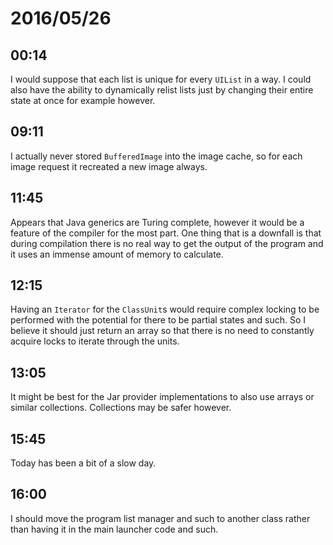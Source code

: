 # 2016/05/26

## 00:14

I would suppose that each list is unique for every `UIList` in a way. I could
also have the ability to dynamically relist lists just by changing their
entire state at once for example however.

## 09:11

I actually never stored `BufferedImage` into the image cache, so for each image
request it recreated a new image always.

## 11:45

Appears that Java generics are Turing complete, however it would be a feature
of the compiler for the most part. One thing that is a downfall is that during
compilation there is no real way to get the output of the program and it uses
an immense amount of memory to calculate.

## 12:15

Having an `Iterator` for the `ClassUnit`s would require complex locking to be
performed with the potential for there to be partial states and such. So I
believe it should just return an array so that there is no need to constantly
acquire locks to iterate through the units.

## 13:05

It might be best for the Jar provider implementations to also use arrays or
similar collections. Collections may be safer however.

## 15:45

Today has been a bit of a slow day.

## 16:00

I should move the program list manager and such to another class rather than
having it in the main launcher code and such.

